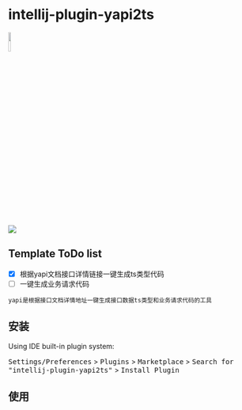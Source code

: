 # intellij-plugin-yapi2ts
<a href="https://www.jetbrains.com/webstorm"><img src="https://cdn.jsdelivr.net/gh/cong1223/cloudimg@master/img/20211109162916.png" width = "10%" /></a><br/>
[![](https://badgen.net/badge/yapi2ts/v1/f2a)](http://git.hljnbw.cn/WEB_GROUP/intellij-plugin-yapi2ts.git)

## Template ToDo list
- [x] 根据yapi文档接口详情链接一键生成ts类型代码
- [ ] 一键生成业务请求代码

<!-- Plugin description -->
    yapi是根据接口文档详情地址一键生成接口数据ts类型和业务请求代码的工具
<!-- Plugin description end -->

## 安装

  Using IDE built-in plugin system:
  
  <kbd>Settings/Preferences</kbd> > <kbd>Plugins</kbd> > <kbd>Marketplace</kbd> > <kbd>Search for "intellij-plugin-yapi2ts"</kbd> >
  <kbd>Install Plugin</kbd>
  
## 使用


[template]: https://github.com/JetBrains/intellij-platform-plugin-template
